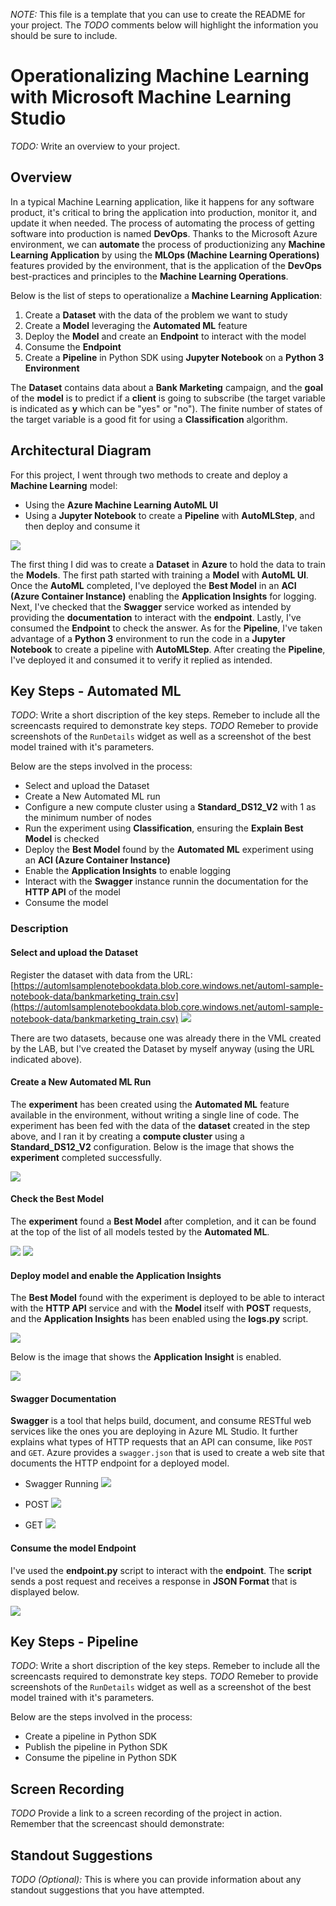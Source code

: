 *NOTE:* This file is a template that you can use to create the README for your project. The *TODO* comments below will highlight the information you should be sure to include.


# Operationalizing Machine Learning with Microsoft Machine Learning Studio

*TODO:* Write an overview to your project.
## Overview

In a typical Machine Learning application, like it happens for any software product, it's critical to bring the application into production, monitor it, and update it when needed. The process of automating the process of getting software into production is named **DevOps**. Thanks to the Microsoft Azure environment, we can **automate** the process of productionizing any **Machine Learning Application** by using the **MLOps (Machine Learning Operations)** features provided by the environment, that is the application of the **DevOps** best-practices and principles to the **Machine Learning Operations**.

Below is the list of steps to operationalize a **Machine Learning Application**:

1. Create a **Dataset** with the data of the problem we want to study
2. Create a **Model** leveraging the **Automated ML** feature
3. Deploy the **Model** and create an **Endpoint** to interact with the model
4. Consume the **Endpoint**
5. Create a **Pipeline** in Python SDK using **Jupyter Notebook** on a **Python 3 Environment**

The **Dataset** contains data about a **Bank Marketing** campaign, and the **goal** of the **model** is to predict if a **client** is going to subscribe (the target variable is indicated as **y** which can be "yes" or "no"). The finite number of states of the target variable is a good fit for using a **Classification** algorithm.


## Architectural Diagram
For this project, I went through two methods to create and deploy a **Machine Learning** model:

* Using the **Azure Machine Learning AutoML UI**
* Using a **Jupyter Notebook** to create a **Pipeline** with **AutoMLStep**, and then deploy and consume it

![](./Media/XItC0J2oMS.png)

The first thing I did was to create a **Dataset** in **Azure** to hold the data to train the **Models**. The first path started with training a **Model** with **AutoML UI**. Once the **AutoML** completed, I've deployed the **Best Model** in an **ACI (Azure Container Instance)** enabling the **Application Insights** for logging. Next, I've checked that the **Swagger** service worked as intended by providing the **documentation** to interact with the **endpoint**. Lastly, I've consumed the **Endpoint** to check the answer. As for the **Pipeline**, I've taken advantage of a **Python 3** environment to run the code in a **Jupyter Notebook** to create a pipeline with **AutoMLStep**. After creating the **Pipeline**, I've deployed it and consumed it to verify it replied as intended.

## Key Steps - Automated ML
*TODO*: Write a short discription of the key steps. Remeber to include all the screencasts required to demonstrate key steps. 
*TODO* Remeber to provide screenshots of the `RunDetails` widget as well as a screenshot of the best model trained with it's parameters.

Below are the steps involved in the process:

* Select and upload the Dataset
* Create a New Automated ML run
* Configure a new compute cluster using a **Standard_DS12_V2** with 1 as the minimum number of nodes
* Run the experiment using **Classification**, ensuring the **Explain Best Model** is checked
* Deploy the **Best Model** found by the **Automated ML** experiment using an **ACI (Azure Container Instance)**
* Enable the **Application Insights** to enable logging
* Interact with the **Swagger** instance runnin the documentation for the **HTTP API** of the model
* Consume the model

### Description

#### Select and upload the Dataset
Register the dataset with data from the URL: [https://automlsamplenotebookdata.blob.core.windows.net/automl-sample-notebook-data/bankmarketing_train.csv](https://automlsamplenotebookdata.blob.core.windows.net/automl-sample-notebook-data/bankmarketing_train.csv)
![](./Media/Registered_Datasets.png)

There are two datasets, because one was already there in the VML created by the LAB, but I've created the Dataset by myself anyway (using the URL indicated above).

#### Create a New Automated ML Run
The **experiment** has been created using the **Automated ML** feature available in the environment, without writing a single line of code. The experiment has been fed with the data of the **dataset** created in the step above, and I ran it by creating a **compute cluster** using a **Standard_DS12_V2** configuration. Below is the image that shows the **experiment** completed successfully.

![](./Media/Experiment_Completed.png)

#### Check the Best Model
The **experiment** found a **Best Model** after completion, and it can be found at the top of the list of all models tested by the **Automated ML**.

![](./Media/Models_Completed.png)
![](./Media/Best_Model.png)

#### Deploy model and enable the Application Insights
The **Best Model** found with the experiment is deployed to be able to interact with the **HTTP API** service and with the **Model** itself with **POST** requests, and the **Application Insights** has been enabled using the **logs.py** script.

![](./Media/LogsPy_Logs.png)

Below is the image that shows the **Application Insight** is enabled.

![](./Media/Application_Insights_ENABLED.png)


#### Swagger Documentation
**Swagger** is a tool that helps build, document, and consume RESTful web services like the ones you are deploying in Azure ML Studio. It further explains what types of HTTP requests that an API can consume, like `POST` and `GET`. Azure provides a `swagger.json` that is used to create a web site that documents the HTTP endpoint for a deployed model. 

* Swagger Running
![](./Media/Swagger_Running.png)

* POST
![](./Media/Swagger_POST.png)

* GET
![](./Media/Swagger_GET.png)

#### Consume the model Endpoint
I've used the **endpoint.py** script to interact with the **endpoint**. The **script** sends a post request and receives a response in **JSON Format** that is displayed below.

![](./Media/Endpoint.png)

## Key Steps - Pipeline
*TODO*: Write a short discription of the key steps. Remeber to include all the screencasts required to demonstrate key steps. 
*TODO* Remeber to provide screenshots of the `RunDetails` widget as well as a screenshot of the best model trained with it's parameters.

Below are the steps involved in the process:

* Create a pipeline in Python SDK
* Publish the pipeline in Python SDK
* Consume the pipeline in Python SDK



## Screen Recording
*TODO* Provide a link to a screen recording of the project in action. Remember that the screencast should demonstrate:

## Standout Suggestions
*TODO (Optional):* This is where you can provide information about any standout suggestions that you have attempted.
